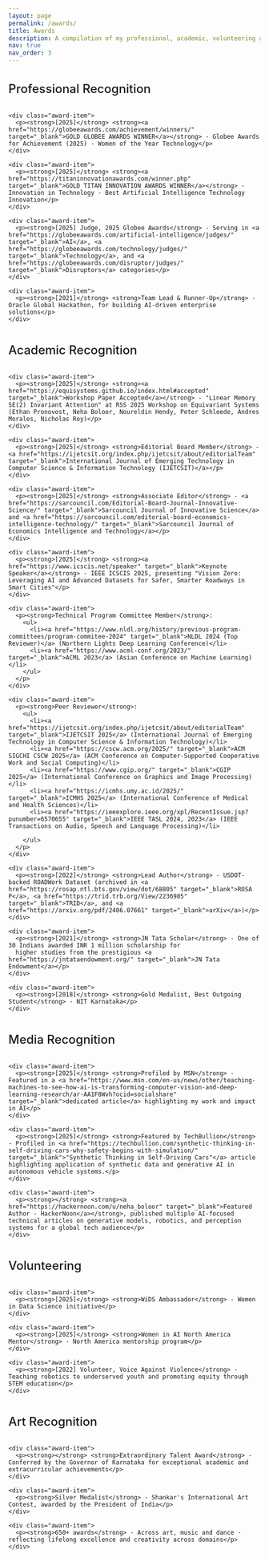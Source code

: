 ```yaml
---
layout: page
permalink: /awards/
title: Awards
description: A compilation of my professional, academic, volunteering and artistic recognitions.
nav: true
nav_order: 3
---
```


<div class="awards-container">
  <!-- Professional Recognition -->
  <div class="awards-section">
    <h2 class="awards-category">Professional Recognition</h2>
    
    <div class="award-item">
      <p><strong>[2025]</strong> <strong><a href="https://globeeawards.com/achievement/winners/" target="_blank">GOLD GLOBEE AWARDS WINNER</a></strong> - Globee Awards for Achievement (2025) - Women of the Year Technology</p>
    </div>

    <div class="award-item">
      <p><strong>[2025]</strong> <strong><a href="https://titaninnovationawards.com/winner.php" target="_blank">GOLD TITAN INNOVATION AWARDS WINNER</a></strong> - Innovation in Technology - Best Artificial Intelligence Technology Innovation</p>
    </div>

    <div class="award-item">
      <p><strong>[2025] Judge, 2025 Globee Awards</strong> - Serving in <a href="https://globeeawards.com/artificial-intelligence/judges/" target="_blank">AI</a>, <a href="https://globeeawards.com/technology/judges/" target="_blank">Technology</a>, and <a href="https://globeeawards.com/disruptor/judges/" target="_blank">Disruptors</a> categories</p>
    </div>

    <div class="award-item">
      <p><strong>[2021]</strong> <strong>Team Lead & Runner-Up</strong> - Oracle Global Hackathon, for building AI-driven enterprise solutions</p>
    </div>
  </div>

  <!-- Academic Recognition -->
  <div class="awards-section">
    <h2 class="awards-category">Academic Recognition</h2>
    
    <div class="award-item">
      <p><strong>[2025]</strong> <strong><a href="https://equisystems.github.io/index.html#accepted" target="_blank">Workshop Paper Accepted</a></strong> - "Linear Memory SE(2) Invariant Attention" at RSS 2025 Workshop on Equivariant Systems (Ethan Pronovost, Neha Boloor, Noureldin Hendy, Peter Schleede, Andres Morales, Nicholas Roy)</p>
    </div>

    <div class="award-item">
      <p><strong>[2025]</strong> <strong>Editorial Board Member</strong> - <a href="https://ijetcsit.org/index.php/ijetcsit/about/editorialTeam" target="_blank">International Journal of Emerging Technology in Computer Science & Information Technology (IJETCSIT)</a></p>
    </div>

    <div class="award-item">
      <p><strong>[2025]</strong> <strong>Associate Editor</strong> - <a href="https://sarcouncil.com/Editorial-Board-Journal-Innovative-Science/" target="_blank">Sarcouncil Journal of Innovative Science</a> and <a href="https://sarcouncil.com/editorial-board-economics-intelligence-technology/" target="_blank">Sarcouncil Journal of Economics Intelligence and Technology</a></p>
    </div>

    <div class="award-item">
      <p><strong>[2025]</strong> <strong><a href="https://www.icscis.net/speaker" target="_blank">Keynote Speaker</a></strong> - IEEE ICSCIS 2025, presenting "Vision Zero: Leveraging AI and Advanced Datasets for Safer, Smarter Roadways in Smart Cities"</p>
    </div>

    <div class="award-item">
      <p><strong>Technical Program Committee Member</strong>:
        <ul>
          <li><a href="https://www.nldl.org/history/previous-program-committees/program-commitee-2024" target="_blank">NLDL 2024 (Top Reviewer)</a> (Northern Lights Deep Learning Conference)</li>
          <li><a href="https://www.acml-conf.org/2023/" target="_blank">ACML 2023</a> (Asian Conference on Machine Learning)</li>
        </ul>
      </p>
    </div>

    <div class="award-item">
      <p><strong>Peer Reviewer</strong>:
        <ul>
          <li><a href="https://ijetcsit.org/index.php/ijetcsit/about/editorialTeam" target="_blank">IJETCSIT 2025</a> (International Journal of Emerging Technology in Computer Science & Information Technology)</li>
          <li><a href="https://cscw.acm.org/2025/" target="_blank">ACM SIGCHI CSCW 2025</a> (ACM Conference on Computer-Supported Cooperative Work and Social Computing)</li>
          <li><a href="https://www.cgip.org/" target="_blank">CGIP 2025</a> (International Conference on Graphics and Image Processing)</li>
          <li><a href="https://icmhs.umy.ac.id/2025/" target="_blank">ICMHS 2025</a> (International Conference of Medical and Health Sciences)</li>
          <li><a href="https://ieeexplore.ieee.org/xpl/RecentIssue.jsp?punumber=6570655" target="_blank">IEEE TASL 2024, 2023</a> (IEEE Transactions on Audio, Speech and Language Processing)</li>

        </ul>
      </p>
    </div>

    <div class="award-item">
      <p><strong>[2022]</strong> <strong>Lead Author</strong> - USDOT-backed ROADWork Dataset (archived in <a href="https://rosap.ntl.bts.gov/view/dot/68805" target="_blank">ROSA P</a>, <a href="https://trid.trb.org/View/2236985" target="_blank">TRID</a>, and <a href="https://arxiv.org/pdf/2406.07661" target="_blank">arXiv</a>)</p>
    </div>

    <div class="award-item">
      <p><strong>[2021]</strong> <strong>JN Tata Scholar</strong> - One of 30 Indians awarded INR 1 million scholarship for 
      higher studies from the prestigious <a href="https://jntataendowment.org/" target="_blank">JN Tata Endowment</a></p>
    </div>

    <div class="award-item">
      <p><strong>[2018]</strong> <strong>Gold Medalist, Best Outgoing Student</strong> - NIT Karnataka</p>
    </div>
  </div>

  <!-- Media Recognition -->
  <div class="awards-section">
    <h2 class="awards-category">Media Recognition</h2>
    
    <div class="award-item">
      <p><strong>[2025]</strong> <strong>Profiled by MSN</strong> - Featured in a <a href="https://www.msn.com/en-us/news/other/teaching-machines-to-see-how-ai-is-transforming-computer-vision-and-deep-learning-research/ar-AA1F8Wvh?ocid=socialshare" target="_blank">dedicated article</a> highlighting my work and impact in AI</p>
    </div>

    <div class="award-item">
      <p><strong>[2025]</strong> <strong>Featured by TechBullion</strong> - Profiled in <a href="https://techbullion.com/synthetic-thinking-in-self-driving-cars-why-safety-begins-with-simulation/" target="_blank">"Synthetic Thinking in Self-Driving Cars"</a> article highlighting application of synthetic data and generative AI in autonomous vehicle systems.</p>
    </div>

    <div class="award-item">
      <p><strong></strong> <strong><a href="https://hackernoon.com/u/neha_boloor" target="_blank">Featured Author - HackerNoon</a></strong>, published multiple AI-focused technical articles on generative models, robotics, and perception systems for a global tech audience</p>
    </div>
  </div>

  <!-- Leadership & Community Recognition -->
  <div class="awards-section">
    <h2 class="awards-category">Volunteering</h2>
    
    <div class="award-item">
      <p><strong>[2025]</strong> <strong>WiDS Ambassador</strong> - Women in Data Science initiative</p>
    </div>

    <div class="award-item">
      <p><strong>[2025]</strong> <strong>Women in AI North America Mentor</strong> - North America mentorship program</p>
    </div>

    <div class="award-item">
      <p><strong>[2022] Volunteer, Voice Against Violence</strong> - Teaching robotics to underserved youth and promoting equity through STEM education</p>
    </div>
  </div>
<!-- </div> -->

 <!-- Art -->
  <div class="awards-section">
    <h2 class="awards-category">Art Recognition</h2>
    
    <div class="award-item">
      <p><strong></strong> <strong>Extraordinary Talent Award</strong> - Conferred by the Governor of Karnataka for exceptional academic and extracurricular achievements</p>
    </div>

    <div class="award-item">
      <p><strong>Silver Medalist</strong> - Shankar's International Art Contest, awarded by the President of India</p>
    </div>

    <div class="award-item">
      <p><strong>650+ awards</strong> - Across art, music and dance - reflecting lifelong excellence and creativity across domains</p>
    </div>
  </div>
</div>

<style>
  .awards-container {
    position: relative;
  }
  
  .awards-section {
    margin-bottom: 2.5rem;
  }
  
  .awards-category {
    font-size: 1.5rem;
    margin-bottom: 1.5rem;
    font-weight: 500;
    border-bottom: 1px solid var(--global-divider-color);
    padding-bottom: 0.5rem;
  }
  
  .award-item {
    margin-bottom: 1rem;
  }
  
  .award-item p {
    margin: 0;
    line-height: 1.6;
  }
</style>